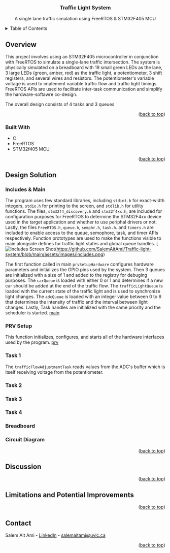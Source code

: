 <a name="readme-top"></a>

<!-- Title -->
<div align="center">
<h3 align="center">Traffic Light System</h3>

  <p align="center">
    A single lane traffic simulation using FreeRTOS & STM32F405 MCU
  </p>
</div>


<!-- TABLE OF CONTENTS -->
<details>
  <summary>Table of Contents</summary>
  <ol>
    <li>
      <a href="#overview">Overview</a>
      <ul>
        <li><a href="#built-with">Built With</a></li>
      </ul>
    </li>
    <li>
      <a href="#design-solution">Design Solution</a>
      <ul>
        <li><a href="#prv-setup">PRV Setup</a></li>
        <li><a href="#task-1">Task 1</a></li>
        <li><a href="#task-2">Task 2</a></li>
        <li><a href="#task-3">Task 3</a></li>
        <li><a href="#task-4">Task 4</a></li>
      </ul>
    </li>
    <li><a href="#discussion">Discussion</a></li>
    <li><a href="#limitations-and-potential-improvements">Limitations and Potential Improvements</a></li>
    <li><a href="#contact">Contact</a></li>
  </ol>
</details>



<!-- ABOUT THE PROJECT -->
## Overview

This project involves using an STM32F405 microcontroller in conjunction with FreeRTOS to simulate a single-lane traffic intersection. 
The system is physically simulated on a breadboard with 19 small green LEDs as the lane, 3 large LEDs (green, amber, red) as the traffic light, a potentiometer, 3 shift registers, and several wires and resistors.
The potentiometer's variable voltage is used to implement variable traffic flow and traffic light timings. FreeRTOS APIs are used to facilitate inter-task communication and simplify the hardware-softawre co-design.

The overall design consists of 4 tasks and 3 queues

<p align="right">(<a href="#readme-top">back to top</a>)</p>


### Built With

* C
* FreeRTOS
* STM32f405 MCU

<p align="right">(<a href="#readme-top">back to top</a>)</p>


<!-- DESIGN SOLUTION -->
## Design Solution

### Includes & Main

The program uses few standard libraries, including `stdint.h` for exact-width integers, `stdio.h` for printing to the screen, and `stdlib.h` for utility functions. 
The files, `stm32f4_discovery.h` and `stm32f4xx.h`, are included for configuration purposes for FreeRTOS to determine the STM32F4xx device used in the target application and whether to use periphal drivers or not.
Lastly, the files `FreeRTOS.h`, `queue.h`, `semphr.h`, `task.h`. and `timers.h` are included to enable access to the queue, semophore, task, and timer APIs respectively. 
Function prototypes are used to make the functions visible to main alongside defines for traffic light states and global queue handles. 
[![Includes Screen Shot][includes](https://github.com/SalemAitAmi/Traffic-light-system/blob/main/assets/images/includes.png)

The first function called in main `prvSetupHardware` configures hardware parameters and initializes the GPIO pins used by the system. Then 3 queues are initialized with a size of 1 and added to the registry for debuging purposes. The `carQueue` is loaded with either 0 or 1 and determines if a new car should be added at the end of the traffic flow. The `trafficLightQueue` is loaded with the current state of the traffic light and is used to synchronize light changes. The `adcQueue` is loaded with an integer value between 0 to 6 that determines the intensity of traffic and the interval between light changes. Lastly, Task handles are initialized with the same priority and the scheduler is started.
[main]

### PRV Setup

This function initializes, configures, and starts all of the hardware interfaces used by the program.
[prv]

### Task 1

The `trafficFlowAdjustmentTask` reads values from the ADC's buffer which is itself receiving voltage from the potentiometer. 

### Task 2

### Task 3

### Task 4

### Breadboard

### Circuit Diagram


<p align="right">(<a href="#readme-top">back to top</a>)</p>


<!-- DISCUSSION -->
## Discussion


<p align="right">(<a href="#readme-top">back to top</a>)</p>

<!-- LIMITATIONS & POTENTIAL IMPROVEMENTS -->
## Limitations and Potential Improvements


<p align="right">(<a href="#readme-top">back to top</a>)</p>


<!-- CONTACT -->
## Contact

Salem Ait Ami - [LinkedIn](https://www.linkedin.com/in/salemaitami/) - [salemaitami@uvic.ca](salemaitami@uvic.ca)

<p align="right">(<a href="#readme-top">back to top</a>)</p>



<!-- MARKDOWN LINKS & IMAGES -->
[breadboard]: images/breadboard.png
[prv]: images/prv.png
[includes]: images/includes.png
[main]: images/maintls.png
[task1]: images/task1.png
[task2]: images/task2.png
[task3]: images/task3.png
[task4]: images/task4.png
